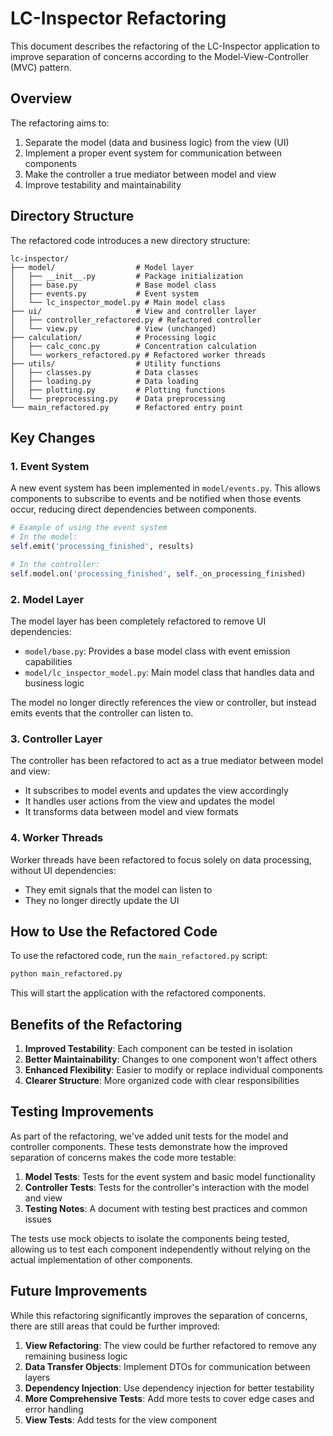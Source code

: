 # LC-Inspector Refactoring

This document describes the refactoring of the LC-Inspector application to improve separation of concerns according to the Model-View-Controller (MVC) pattern.

## Overview

The refactoring aims to:

1. Separate the model (data and business logic) from the view (UI)
2. Implement a proper event system for communication between components
3. Make the controller a true mediator between model and view
4. Improve testability and maintainability

## Directory Structure

The refactored code introduces a new directory structure:

```
lc-inspector/
├── model/                  # Model layer
│   ├── __init__.py         # Package initialization
│   ├── base.py             # Base model class
│   ├── events.py           # Event system
│   └── lc_inspector_model.py # Main model class
├── ui/                     # View and controller layer
│   ├── controller_refactored.py # Refactored controller
│   └── view.py             # View (unchanged)
├── calculation/            # Processing logic
│   ├── calc_conc.py        # Concentration calculation
│   └── workers_refactored.py # Refactored worker threads
├── utils/                  # Utility functions
│   ├── classes.py          # Data classes
│   ├── loading.py          # Data loading
│   ├── plotting.py         # Plotting functions
│   └── preprocessing.py    # Data preprocessing
└── main_refactored.py      # Refactored entry point
```

## Key Changes

### 1. Event System

A new event system has been implemented in `model/events.py`. This allows components to subscribe to events and be notified when those events occur, reducing direct dependencies between components.

```python
# Example of using the event system
# In the model:
self.emit('processing_finished', results)

# In the controller:
self.model.on('processing_finished', self._on_processing_finished)
```

### 2. Model Layer

The model layer has been completely refactored to remove UI dependencies:

- `model/base.py`: Provides a base model class with event emission capabilities
- `model/lc_inspector_model.py`: Main model class that handles data and business logic

The model no longer directly references the view or controller, but instead emits events that the controller can listen to.

### 3. Controller Layer

The controller has been refactored to act as a true mediator between model and view:

- It subscribes to model events and updates the view accordingly
- It handles user actions from the view and updates the model
- It transforms data between model and view formats

### 4. Worker Threads

Worker threads have been refactored to focus solely on data processing, without UI dependencies:

- They emit signals that the model can listen to
- They no longer directly update the UI

## How to Use the Refactored Code

To use the refactored code, run the `main_refactored.py` script:

```bash
python main_refactored.py
```

This will start the application with the refactored components.

## Benefits of the Refactoring

1. **Improved Testability**: Each component can be tested in isolation
2. **Better Maintainability**: Changes to one component won't affect others
3. **Enhanced Flexibility**: Easier to modify or replace individual components
4. **Clearer Structure**: More organized code with clear responsibilities

## Testing Improvements

As part of the refactoring, we've added unit tests for the model and controller components. These tests demonstrate how the improved separation of concerns makes the code more testable:

1. **Model Tests**: Tests for the event system and basic model functionality
2. **Controller Tests**: Tests for the controller's interaction with the model and view
3. **Testing Notes**: A document with testing best practices and common issues

The tests use mock objects to isolate the components being tested, allowing us to test each component independently without relying on the actual implementation of other components.

## Future Improvements

While this refactoring significantly improves the separation of concerns, there are still areas that could be further improved:

1. **View Refactoring**: The view could be further refactored to remove any remaining business logic
2. **Data Transfer Objects**: Implement DTOs for communication between layers
3. **Dependency Injection**: Use dependency injection for better testability
4. **More Comprehensive Tests**: Add more tests to cover edge cases and error handling
5. **View Tests**: Add tests for the view component
